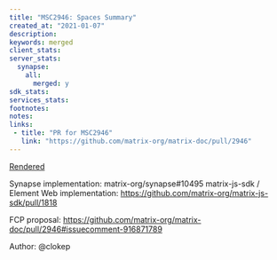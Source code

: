 ```yaml
---
title: "MSC2946: Spaces Summary"
created_at: "2021-01-07"
description:
keywords: merged
client_stats:
server_stats:
  synapse:
    all:
      merged: y
sdk_stats:
services_stats:
footnotes:
notes:
links:
 - title: "PR for MSC2946"
   link: "https://github.com/matrix-org/matrix-doc/pull/2946"
---
```

[Rendered](https://github.com/matrix-org/matrix-doc/blob/main/proposals/2946-spaces-summary.md)

Synapse implementation: matrix-org/synapse#10495
matrix-js-sdk / Element Web implementation: https://github.com/matrix-org/matrix-js-sdk/pull/1818

FCP proposal: https://github.com/matrix-org/matrix-doc/pull/2946#issuecomment-916871789

Author: @clokep
